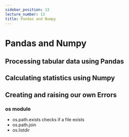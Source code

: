 ```yaml
---
sidebar_position: 13
lecture_number: 13
title: Pandas and Numpy
---
```


# Pandas and Numpy

## Processing tabular data using Pandas
## Calculating statistics using Numpy
## Creating and raising our own Errors
### os module
- os.path.exists checks if a file exists
- os.path.join
- os.listdir
